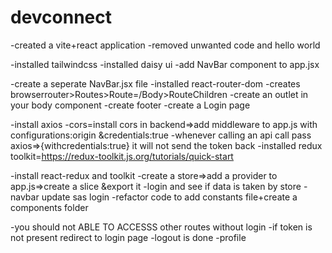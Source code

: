 # devconnect

-created a vite+react application
-removed unwanted code and hello world

-installed tailwindcss
-installed daisy ui
-add NavBar component to app.jsx

-create a seperate NavBar.jsx file
-installed react-router-dom
-creates browserrouter>Routes>Route=/Body>RouteChildren
-create an outlet in your body component
-create footer
-create a Login page

-install axios
-cors=install cors in backend=>add middleware to app.js with configurations:origin &credentials:true
-whenever calling an api call pass axios=>{withcredentials:true}
    it will not send the token back
-installed redux toolkit=https://redux-toolkit.js.org/tutorials/quick-start

-install react-redux and toolkit
-create a store=>add a provider to app.js=>create a slice &export it
-login and see if data is taken by store
-navbar update sas login
-refactor code to add constants file+create a components folder


-you should not ABLE TO ACCESSS other routes without login
-if token is not present redirect to login page
-logout is done
-profile
